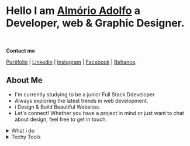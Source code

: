 # Hello I am [Almório Adolfo](https://almorio.github.io/my-portifolio/) a Developer, web & Graphic Designer.

<br>

**Contact me**

[Portifolio](https://almorio.github.io/my-portifolio/) | [Linkedin](https://www.linkedin.com/in/almorio-adolfo/) | [Instagram](https://www.instagram.com/almorioadolfo/) | [Facebook](https://web.facebook.com/profile.php?id=100091277516658) | [Behance](https://www.behance.net/almorioadolfo01).

## About Me

- I'm currently studying to be a junior Full Stack Ddeveloper
- Always exploring the latest trends in web development.
- i Design & Build Beautiful Websites.
- Let's connect! Whether you have a project in mind or just want to chat about design, feel free to get in touch.

<details>

<summary>What i do</summary>

<details>
<summary>Content Creation</summary>

- Content creation about design tips for daily posts [tasbizz.Graphic](https://web.facebook.com/profile.php?id=61556161880230).
</details>

<details> 
  <summary>Design</summary>

- Crafting visual designs and user experiences in [Figma](https://www.figma.com/).
- Checkout my design on [Behance](https://www.behance.net/almorioadolfo01).
</details>

</details>

<details> 
<summary>Techy Tools</summary>

**Frontend:** `HTML`, `CSS`, `JavaScript`,<br>
**Backend** `Node.js`.<br>
**Design:** `Adobe`, `Figma`, `Canva`<br>
**Tools:** `git`, `VSCode`, `Notion`, `EdrawMind`<br>

</details>

